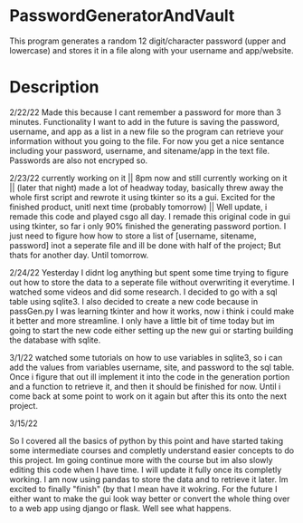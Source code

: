 # PasswordGeneratorAndVault
This program generates a random 12 digit/character password (upper and lowercase) and stores it in a file along with your username and app/website.

# Description

  2/22/22
Made this because I cant remember a password for more than 3 minutes. Functionality I want to add in the future is saving the password,
username, and app as a list in a new file so the program can retrieve your information without you going to the file. For now you get a
nice sentance including your password, username, and sitename/app in the text file. Passwords are also not encryped so. 

  2/23/22
  currently working on it || 8pm now and still currently working on it || (later that night) made a lot of headway today, basically threw away the whole first script and rewrote
  it using tkinter so its a gui. Excited for the finished product, unitl next time (probably tomorrow) || Well update, i remade this code and played csgo all day. I remade this 
  original code in gui using tkinter, so far i only 90% finished the generating password portion. I just need to figure how how to store a list of [username, sitename, password] 
  inot a seperate file and ill be done with half of the project; But thats for another day. Until tomorrow.
  
  2/24/22
  Yesterday I didnt log anything but spent some time trying to figure out how to store the data to a seperate file without overwriting it everytime. I watched some videos and
  did some research. I decided to go with a sql table using sqlite3. I also decided to create a new code because in passGen.py I was learning tkinter and how it works, now i 
  think i could make it better and more streamline. I only have a little bit of time today but im going to start the new code either setting up the new gui or starting building
  the database with sqlite.
  
  3/1/22
  watched some tutorials on how to use variables in sqlite3, so i can add the values from variables username, site, and password to the sql table. Once i figure that 
  out ill implement it into the code in the generation portion and a function to retrieve it, and then it should be finished for now. Until i come back
  at some point to work on it again but after this its onto the next project.
  
  3/15/22
  
  So I covered all the basics of python by this point and have started taking some intermediate courses and completly understand easier concepts to do this project. Im going
  continue more with the course but im also slowly editing this code when I have time. I will update it fully once its completly working. I am now using pandas to store the
  data and to retrieve it later. Im excited to finally "finish" (by that I mean have it wokring. For the future I either want to make the gui look way better or convert the whole
  thing over to a web app using django or flask. Well see what happens.
